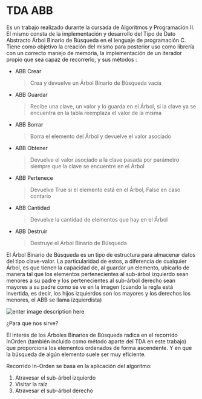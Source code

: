 # TDA ABB
Es un trabajo realizado durante la cursada de Algoritmos y Programación II.
El mismo consta de la implementación y desarrollo del Tipo de Dato Abstracto Árbol Binario de Búsqueda en el lenguaje de programación C. 
Tiene como objetivo la creación del mismo para posterior uso como librería con un correcto manejo de memoria, la implementación de un iterador propio que sea capaz de recorrerlo, y sus métodos :

 - ABB Crear
     > Crea y devuelve un Árbol Binario de Búsqueda vacía

 - ABB Guardar
    >Recibe una clave, un valor y lo guarda en el Árbol, si la clave ya se encuentra en la tabla reemplaza el valor de la misma
    
 - ABB Borrar
    >Borra el elemento del Árbol y devuelve el valor asociado
    
 - ABB Obtener
   > Devuelve el valor asociado a la clave pasada por parámetro siempre que la clave se encuentre en el Árbol
 
 - ABB Pertenece
   > Devuelve True si el elemento está en el Árbol, False en caso contario

 - ABB Cantidad
   > Devuelve la cantidad de elementos que hay en el Árbol

- ABB Destruir
  >Destruye el Árbol Binario de Búsqueda
  

El Árbol Binario de Búsqueda es un tipo de estructura para almacenar datos del tipo clave-valor. La particularidad de estos, a diferencia de cualquier Árbol, es que tienen la capacidad de, al guardar un elemento, ubicarlo de manera tal que los elementos pertenecientes al sub-árbol izquierdo sean menores a su padre y los pertenecientes al sub-árbol derecho sean mayores a su padre como se ve en la imagen (cuando la regla está invertida, es decir, los hijos izquierdos son los mayores y los derechos los menores, el ABB se llama izquierdista)

![enter image description here](https://upload.wikimedia.org/wikipedia/commons/thumb/d/da/Binary_search_tree.svg/280px-Binary_search_tree.svg.png)


¿Para que nos sirve?

El interés de los Árboles Binarios de Búsqueda radica en el recorrido InOrden (también incluido como método aparte del TDA en este trabajo) que proporciona los elementos ordenados de forma ascendente. Y en que la búsqueda de algún elemento suele ser muy eficiente.

Recorrido In-Orden se basa en la aplicación del algoritmo:

 

 1. Atravesar el sub-árbol izquierdo
 2. Visitar la raíz
 3. Atravesar el sub-árbol derecho
